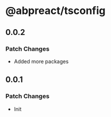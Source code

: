 # @abpreact/tsconfig

## 0.0.2

### Patch Changes

- Added more packages

## 0.0.1

### Patch Changes

- Init
